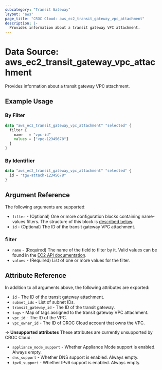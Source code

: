 ```yaml
---
subcategory: "Transit Gateway"
layout: "aws"
page_title: "CROC Cloud: aws_ec2_transit_gateway_vpc_attachment"
description: |-
  Provides information about a transit gateway VPC attachment.
---
```


[describe-tgw-attachments]: https://docs.cloud.croc.ru/en/api/ec2/transit_gateways/DescribeTransitGatewayAttachments.html

# Data Source: aws_ec2_transit_gateway_vpc_attachment

Provides information about a transit gateway VPC attachment.

## Example Usage

### By Filter

```terraform
data "aws_ec2_transit_gateway_vpc_attachment" "selected" {
  filter {
    name   = "vpc-id"
    values = ["vpc-12345678"]
  }
}
```

### By Identifier

```terraform
data "aws_ec2_transit_gateway_vpc_attachment" "selected" {
  id = "tgw-attach-12345678"
}
```

## Argument Reference

The following arguments are supported:

* `filter` - (Optional) One or more configuration blocks containing name-values filters.
  The structure of this block is [described below](#filter).
* `id` - (Optional) The ID of the transit gateway VPC attachment.

### filter

* `name` - (Required) The name of the field to filter by it.
  Valid values can be found in the [EC2 API documentation][describe-tgw-attachments].
* `values` - (Required) List of one or more values for the filter.

## Attribute Reference

In addition to all arguments above, the following attributes are exported:

* `id` - The ID of the transit gateway attachment.
* `subnet_ids` - List of subnet IDs.
* `transit_gateway_id` - The ID of the transit gateway.
* `tags` - Map of tags assigned to the transit gateway VPC attachment.
* `vpc_id` - The ID of the VPC.
* `vpc_owner_id` - The ID of CROC Cloud account that owns the VPC.

->  **Unsupported attributes**
These attributes are currently unsupported by CROC Cloud:

* `appliance_mode_support` - Whether Appliance Mode support is enabled. Always empty.
* `dns_support` - Whether DNS support is enabled. Always empty.
* `ipv6_support` - Whether IPv6 support is enabled. Always empty.

